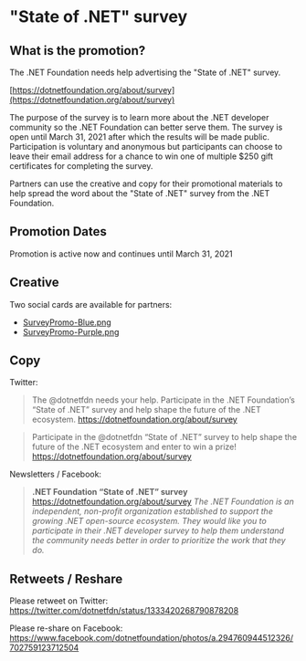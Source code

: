 # "State of .NET" survey

## What is the promotion?
The .NET Foundation needs help advertising the "State of .NET" survey. 

[https://dotnetfoundation.org/about/survey](https://dotnetfoundation.org/about/survey) 

The purpose of the survey is to learn more about the .NET developer community so the .NET Foundation can better serve them. The survey is open until March 31, 2021 after which the results will be made public. Participation is voluntary and anonymous but participants can choose to leave their email address for a chance to win one of multiple $250 gift certificates for completing the survey.  

Partners can use the creative and copy for their promotional materials to help spread the word about the "State of .NET" survey from the .NET Foundation. 

## Promotion Dates
Promotion is active now and continues until March 31, 2021

## Creative
Two social cards are available for partners:
- [SurveyPromo-Blue.png](SurveyPromo-Blue.png)
- [SurveyPromo-Purple.png](SurveyPromo-Purple.png)

## Copy
Twitter:

> The @dotnetfdn needs your help. Participate in the .NET Foundation’s “State of .NET” survey and help shape the future of the .NET ecosystem. https://dotnetfoundation.org/about/survey

> Participate in the @dotnetfdn “State of .NET” survey to help shape the future of the .NET ecosystem and enter to win a prize! https://dotnetfoundation.org/about/survey

Newsletters / Facebook:

>**.NET Foundation “State of .NET” survey** https://dotnetfoundation.org/about/survey 
*The .NET Foundation is an independent, non-profit organization established to support the growing .NET open-source ecosystem. They would like you to participate in their .NET developer survey to help them understand the community needs better in order to prioritize the work that they do.*

## Retweets / Reshare

Please retweet on Twitter: https://twitter.com/dotnetfdn/status/1333420268790878208

Please re-share on Facebook: https://www.facebook.com/dotnetfoundation/photos/a.294760944512326/702759123712504